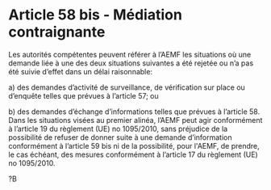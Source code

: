 # Article 58 bis - Médiation contraignante


Les autorités compétentes peuvent référer à l’AEMF les situations où une demande liée à une des deux situations suivantes a été rejetée ou n’a pas été suivie d’effet dans un délai raisonnable:

a) des demandes d’activité de surveillance, de vérification sur place ou d’enquête telles que prévues à l’article 57; ou

b) des demandes d’échange d’informations telles que prévues à l’article 58. Dans les situations visées au premier alinéa, l’AEMF peut agir conformément à l’article 19 du règlement (UE) no 1095/2010, sans préjudice de la possibilité de refuser de donner suite à une demande d’information conformément à l’article 59 bis ni de la possibilité, pour l'AEMF, de prendre, le cas échéant, des mesures conformément à l’article 17 du règlement (UE) no 1095/2010.

?B
